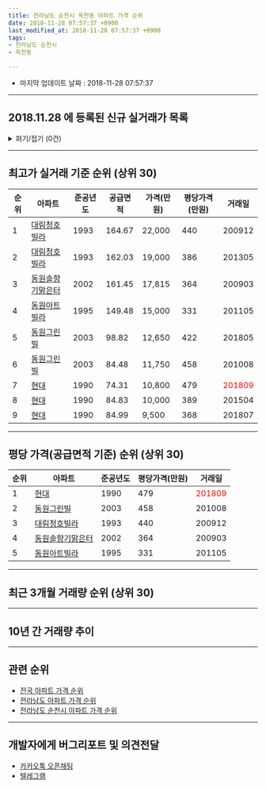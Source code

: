 ```yaml
---
title: 전라남도 순천시 옥천동 아파트 가격 순위
date: 2018-11-28 07:57:37 +0900
last_modified_at: 2018-11-28 07:57:37 +0900
tags:
- 전라남도 순천시
- 옥천동

---
```


* 마지막 업데이트 날짜 : 2018-11-28 07:57:37

---

## 2018.11.28 에 등록된 신규 실거래가 목록

<details>
<summary>펴기/접기 (0건)</summary>
<div markdown="1">

|아파트|준공년도|공급면적|가격(만원)|평당가격(만원)|거래일|
|---|---|---|---|---|---|
|없음||||||


</div>
</details>

---

## 최고가 실거래 기준 순위 (상위 30)


|순위|아파트|준공년도|공급면적|가격(만원)|평당가격(만원)|거래일|
|---|---|---|---|---|---|---|
|1|[대림청호빌라](https://search.naver.com/search.naver?query=%EC%A0%84%EB%9D%BC%EB%82%A8%EB%8F%84+%EC%88%9C%EC%B2%9C%EC%8B%9C+%EC%98%A5%EC%B2%9C%EB%8F%99+%EB%8C%80%EB%A6%BC%EC%B2%AD%ED%98%B8%EB%B9%8C%EB%9D%BC)|1993|164.67|22,000|440|200912|
|2|[대림청호빌라](https://search.naver.com/search.naver?query=%EC%A0%84%EB%9D%BC%EB%82%A8%EB%8F%84+%EC%88%9C%EC%B2%9C%EC%8B%9C+%EC%98%A5%EC%B2%9C%EB%8F%99+%EB%8C%80%EB%A6%BC%EC%B2%AD%ED%98%B8%EB%B9%8C%EB%9D%BC)|1993|162.03|19,000|386|201305|
|3|[동원솔향기맑은터](https://search.naver.com/search.naver?query=%EC%A0%84%EB%9D%BC%EB%82%A8%EB%8F%84+%EC%88%9C%EC%B2%9C%EC%8B%9C+%EC%98%A5%EC%B2%9C%EB%8F%99+%EB%8F%99%EC%9B%90%EC%86%94%ED%96%A5%EA%B8%B0%EB%A7%91%EC%9D%80%ED%84%B0)|2002|161.45|17,815|364|200903|
|4|[동원아트빌라](https://search.naver.com/search.naver?query=%EC%A0%84%EB%9D%BC%EB%82%A8%EB%8F%84+%EC%88%9C%EC%B2%9C%EC%8B%9C+%EC%98%A5%EC%B2%9C%EB%8F%99+%EB%8F%99%EC%9B%90%EC%95%84%ED%8A%B8%EB%B9%8C%EB%9D%BC)|1995|149.48|15,000|331|201105|
|5|[동원그린빌](https://search.naver.com/search.naver?query=%EC%A0%84%EB%9D%BC%EB%82%A8%EB%8F%84+%EC%88%9C%EC%B2%9C%EC%8B%9C+%EC%98%A5%EC%B2%9C%EB%8F%99+%EB%8F%99%EC%9B%90%EA%B7%B8%EB%A6%B0%EB%B9%8C)|2003|98.82|12,650|422|201805|
|6|[동원그린빌](https://search.naver.com/search.naver?query=%EC%A0%84%EB%9D%BC%EB%82%A8%EB%8F%84+%EC%88%9C%EC%B2%9C%EC%8B%9C+%EC%98%A5%EC%B2%9C%EB%8F%99+%EB%8F%99%EC%9B%90%EA%B7%B8%EB%A6%B0%EB%B9%8C)|2003|84.48|11,750|458|201008|
|7|[현대](https://search.naver.com/search.naver?query=%EC%A0%84%EB%9D%BC%EB%82%A8%EB%8F%84+%EC%88%9C%EC%B2%9C%EC%8B%9C+%EC%98%A5%EC%B2%9C%EB%8F%99+%ED%98%84%EB%8C%80)|1990|74.31|10,800|479|<span style="color:red">201809</span>|
|8|[현대](https://search.naver.com/search.naver?query=%EC%A0%84%EB%9D%BC%EB%82%A8%EB%8F%84+%EC%88%9C%EC%B2%9C%EC%8B%9C+%EC%98%A5%EC%B2%9C%EB%8F%99+%ED%98%84%EB%8C%80)|1990|84.83|10,000|389|201504|
|9|[현대](https://search.naver.com/search.naver?query=%EC%A0%84%EB%9D%BC%EB%82%A8%EB%8F%84+%EC%88%9C%EC%B2%9C%EC%8B%9C+%EC%98%A5%EC%B2%9C%EB%8F%99+%ED%98%84%EB%8C%80)|1990|84.99|9,500|368|201807|


---

## 평당 가격(공급면적 기준) 순위 (상위 30)


|순위|아파트|준공년도|평당가격(만원)|거래일|
|---|---|---|---|---|
|1|[현대](https://search.naver.com/search.naver?query=%EC%A0%84%EB%9D%BC%EB%82%A8%EB%8F%84+%EC%88%9C%EC%B2%9C%EC%8B%9C+%EC%98%A5%EC%B2%9C%EB%8F%99+%ED%98%84%EB%8C%80)|1990|479|<span style="color:red">201809</span>|
|2|[동원그린빌](https://search.naver.com/search.naver?query=%EC%A0%84%EB%9D%BC%EB%82%A8%EB%8F%84+%EC%88%9C%EC%B2%9C%EC%8B%9C+%EC%98%A5%EC%B2%9C%EB%8F%99+%EB%8F%99%EC%9B%90%EA%B7%B8%EB%A6%B0%EB%B9%8C)|2003|458|201008|
|3|[대림청호빌라](https://search.naver.com/search.naver?query=%EC%A0%84%EB%9D%BC%EB%82%A8%EB%8F%84+%EC%88%9C%EC%B2%9C%EC%8B%9C+%EC%98%A5%EC%B2%9C%EB%8F%99+%EB%8C%80%EB%A6%BC%EC%B2%AD%ED%98%B8%EB%B9%8C%EB%9D%BC)|1993|440|200912|
|4|[동원솔향기맑은터](https://search.naver.com/search.naver?query=%EC%A0%84%EB%9D%BC%EB%82%A8%EB%8F%84+%EC%88%9C%EC%B2%9C%EC%8B%9C+%EC%98%A5%EC%B2%9C%EB%8F%99+%EB%8F%99%EC%9B%90%EC%86%94%ED%96%A5%EA%B8%B0%EB%A7%91%EC%9D%80%ED%84%B0)|2002|364|200903|
|5|[동원아트빌라](https://search.naver.com/search.naver?query=%EC%A0%84%EB%9D%BC%EB%82%A8%EB%8F%84+%EC%88%9C%EC%B2%9C%EC%8B%9C+%EC%98%A5%EC%B2%9C%EB%8F%99+%EB%8F%99%EC%9B%90%EC%95%84%ED%8A%B8%EB%B9%8C%EB%9D%BC)|1995|331|201105|


---

## 최근 3개월 거래량 순위 (상위 30)


<div style="width:100%;">
    <canvas id="deal_count_ranking" height="250"></canvas>
</div>


<script>
new Chart(document.getElementById("deal_count_ranking"), {
    type: 'horizontalBar',
    data: {
        labels: ['현대'],
        datasets: [{
            label: '실거래 수',
            data: [1],
            borderColor: "rgba(255, 0, 128, 1)",
            backgroundColor: "rgba(255, 0, 128, 0.5)",
            fill: false,
        }]
    },
    options: {
        responsive: true,
        title: {
            display: true,
            text: '최근 3개월 거래량 순위'
        },
        tooltips: {
            mode: 'index',
            intersect: false,
            callbacks: {
                title: function(tooltipItems, data) {
                    return "실거래 수:";
                },
                label: function(tooltipItem, data) {
                    return data.labels[tooltipItem.index] + ": " + tooltipItem.xLabel;
                }
            }
        },
        hover: {
            mode: 'nearest',
            intersect: true
        },
        scales: {
            xAxes: [{
                display: true,
                scaleLabel: {
                    display: true,
                    labelString: '실거래 수'
                },
                ticks: {
                    suggestedMin: 0,
                }
            }],
            yAxes: [{
                display: true,
                ticks: {
                    autoSkip: false,
                    callback: function(value, index, values) {
                        if (value.length > 15)
                            return value.substr(0, 13) + "...";
                        else
                            return value;
                    }
                },
                scaleLabel: {
                    display: false,
                }
            }]
        }
    }
});

</script>


---

## 10년 간 거래량 추이


<div style="width:100%;">
    <canvas id="deal_progress" height="250"></canvas>
</div>

<script>
new Chart(document.getElementById("deal_progress"), {
    type: 'line',
    data: {
        labels: ['200811','200812','200901','200902','200903','200904','200905','200906','200907','200908','200909','200910','200911','200912','201001','201002','201003','201004','201005','201006','201007','201008','201009','201010','201011','201012','201101','201102','201103','201104','201105','201106','201107','201108','201109','201110','201111','201112','201201','201202','201203','201204','201205','201206','201207','201208','201209','201210','201211','201212','201301','201302','201303','201304','201305','201306','201307','201308','201309','201310','201311','201312','201401','201402','201403','201404','201405','201406','201407','201408','201409','201410','201411','201412','201501','201502','201503','201504','201505','201506','201507','201508','201509','201510','201511','201512','201601','201602','201603','201604','201605','201606','201607','201608','201609','201610','201611','201612','201701','201702','201703','201704','201705','201706','201707','201708','201709','201710','201711','201712','201801','201802','201803','201804','201805','201806','201807','201808','201809','201810','201811'],
        datasets: [{
            label: '실거래 수',
            pointRadius: 1,
            data: [1, 0, 0, 0, 1, 1, 1, 2, 1, 1, 0, 1, 3, 1, 1, 0, 1, 1, 1, 1, 1, 2, 0, 3, 0, 2, 2, 0, 3, 1, 1, 0, 1, 0, 0, 0, 0, 0, 0, 1, 1, 0, 1, 1, 0, 1, 0, 1, 0, 1, 0, 0, 1, 0, 4, 0, 0, 0, 0, 0, 1, 0, 0, 0, 1, 1, 1, 0, 0, 0, 0, 0, 0, 0, 1, 1, 1, 2, 0, 0, 0, 0, 1, 3, 0, 1, 0, 0, 3, 3, 0, 0, 0, 1, 4, 0, 2, 1, 2, 0, 1, 1, 0, 3, 1, 0, 2, 1, 0, 0, 2, 1, 0, 0, 3, 1, 2, 0, 1, 0, 0],
            borderColor: "rgba(255, 201, 14, 1)",
            backgroundColor: "rgba(255, 201, 14, 0.5)",
            fill: true,
        }]
    },
    options: {
        responsive: true,
        title: {
            display: true,
            text: '10년간 거래량 추이'
        },
        tooltips: {
            mode: 'index',
            intersect: false,
        },
        hover: {
            mode: 'nearest',
            intersect: true
        },
        scales: {
            xAxes: [{
                display: true,
                scaleLabel: {
                    display: true,
                    labelString: '년/월'
                }
            }],
            yAxes: [{
                display: true,
                ticks: {
                    suggestedMin: 0,
                },
                scaleLabel: {
                    display: true,
                    labelString: '실거래 수'
                }
            }]
        }
    }
});

</script>


---

## 관련 순위

- [전국 아파트 가격 순위](https://inasie.github.io/apt-ranking/전국)
- [전라남도 아파트 가격 순위](https://inasie.github.io/apt-ranking/전라남도)
- [전라남도 순천시 아파트 가격 순위](https://inasie.github.io/apt-ranking/전라남도-순천시)


---

## 개발자에게 버그리포트 및 의견전달

- [카카오톡 오픈채팅](https://open.kakao.com/o/gLJUAP4)
- [텔레그램](https://t.me/inasie)

